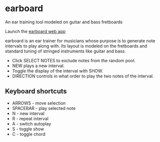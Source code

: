 # earboard
An ear training tool modeled on guitar and bass fretboards

Launch the [earboard web app](https://turisc.github.io/earboard/)

earboard is an ear trainer for musicians whose purpose is to generate note intervals to play along with. Its layout is modeled on the fretboards and standard tuning of stringed instruments like guitar and bass.

- Click SELECT NOTES to exclude notes from the random pool.
- NEW plays a new interval.
- Toggle the display of the interval with SHOW.
- DIRECTION controls in what order to play the two notes of the interval.

## Keyboard shortcuts
- ARROWS - move selection
- SPACEBAR - play selected note
- N - new interval
- R - repeat interval
- A - switch autoplay
- S - toggle show
- C - toggle chord 
